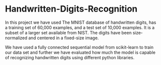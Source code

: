 # Handwritten-Digits-Recognition


In this project we have used The MNIST database of handwritten digits, has a training set of 60,000 examples, and a test set of 10,000 examples. It is a subset of a larger set available from NIST. The digits have been size-normalized and centered in a fixed-size image.

We have used a fully connected sequential model from scikit-learn to train our data set and further we have evaluated how much the model is capable of recognizing handwritten digits using different python libraries.  
